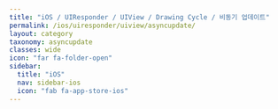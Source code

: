 ```yaml
---
title: "iOS / UIResponder / UIView / Drawing Cycle / 비동기 업데이트"
permalink: /ios/uiresponder/uiview/asyncupdate/
layout: category
taxonomy: asyncupdate
classes: wide
icon: "far fa-folder-open"
sidebar:
  title: "iOS"
  nav: sidebar-ios
  icon: "fab fa-app-store-ios"
---
```

